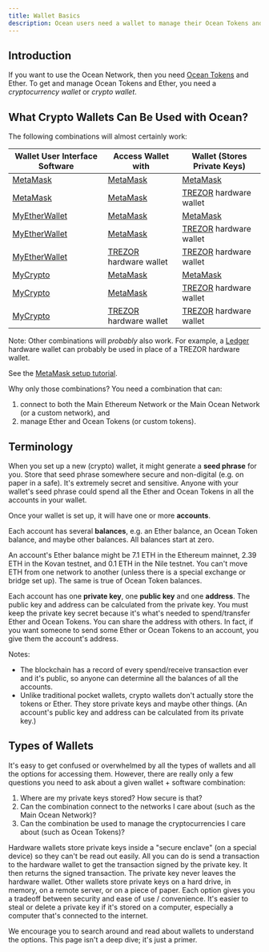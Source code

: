```yaml
---
title: Wallet Basics
description: Ocean users need a wallet to manage their Ocean Tokens and Ether. This page explains the basics of wallets.
---
```


## Introduction

If you want to use the Ocean Network, then you need [Ocean Tokens](/concepts/ocean-tokens/) and Ether. To get and manage Ocean Tokens and Ether, you need a _cryptocurrency wallet_ or _crypto wallet_.

## What Crypto Wallets Can Be Used with Ocean?

The following combinations will almost certainly work:

Wallet User Interface Software | Access Wallet with           | Wallet (Stores Private Keys)
-------------------------------|------------------------------|-----------------------------
[MetaMask][1]                  | [MetaMask][1]                | [MetaMask][1]
[MetaMask][1]                  | [MetaMask][1]                | [TREZOR][2] hardware wallet
[MyEtherWallet][4]             | [MetaMask][1]                | [MetaMask][1]
[MyEtherWallet][4]             | [MetaMask][1]                | [TREZOR][2] hardware wallet
[MyEtherWallet][4]             | [TREZOR][2] hardware wallet  | [TREZOR][2] hardware wallet
[MyCrypto][5]                  | [MetaMask][1]                | [MetaMask][1]
[MyCrypto][5]                  | [MetaMask][1]                | [TREZOR][2] hardware wallet
[MyCrypto][5]                  | [TREZOR][2] hardware wallet  | [TREZOR][2] hardware wallet

Note: Other combinations will _probably_ also work. For example, a [Ledger][3] hardware wallet can probably be used in place of a TREZOR hardware wallet.

See the [MetaMask setup tutorial](/tutorials/metamask-setup/).

Why only those combinations? You need a combination that can:

1. connect to both the Main Ethereum Network or the Main Ocean Network (or a custom network), and
1. manage Ether and Ocean Tokens (or custom tokens).

## Terminology

When you set up a new (crypto) wallet, it might generate a **seed phrase** for you. Store that seed phrase somewhere secure and non-digital (e.g. on paper in a safe). It's extremely secret and sensitive. Anyone with your wallet's seed phrase could spend all the Ether and Ocean Tokens in all the accounts in your wallet.

Once your wallet is set up, it will have one or more **accounts**.

Each account has several **balances**, e.g. an Ether balance, an Ocean Token balance, and maybe other balances. All balances start at zero.

An account's Ether balance might be 7.1 ETH in the Ethereum mainnet, 2.39 ETH in the Kovan testnet, and 0.1 ETH in the Nile testnet. You can't move ETH from one network to another (unless there is a special exchange or bridge set up). The same is true of Ocean Token balances.

Each account has one **private key**, one **public key** and one **address**. The public key and address can be calculated from the private key. You must keep the private key secret because it's what's needed to spend/transfer Ether and Ocean Tokens. You can share the address with others. In fact, if you want someone to send some Ether or Ocean Tokens to an account, you give them the account's address.

Notes:

- The blockchain has a record of every spend/receive transaction ever and it's public, so anyone can determine all the balances of all the accounts.
- Unlike traditional pocket wallets, crypto wallets don't actually store the tokens or Ether. They store private keys and maybe other things. (An account's public key and address can be calculated from its private key.)

## Types of Wallets

It's easy to get confused or overwhelmed by all the types of wallets and all the options for accessing them. However, there are really only a few questions you need to ask about a given wallet + software combination:

1. Where are my private keys stored? How secure is that?
1. Can the combination connect to the networks I care about (such as the Main Ocean Network)?
1. Can the combination be used to manage the cryptocurrencies I care about (such as Ocean Tokens)?

Hardware wallets store private keys inside a "secure enclave" (on a special device) so they can't be read out easily. All you can do is send a transaction to the hardware wallet to get the transaction signed by the private key. It then returns the signed transaction. The private key never leaves the hardware wallet.
Other wallets store private keys on a hard drive, in memory, on a remote server, or on a piece of paper.
Each option gives you a tradeoff between security and ease of use / convenience. It's easier to steal or delete a private key if it's stored on a computer, especially a computer that's connected to the internet.

We encourage you to search around and read about wallets to understand the options. This page isn't a deep dive; it's just a primer.

[1]: https://metamask.io/
[2]: https://trezor.io/
[3]: https://www.ledger.com/
[4]: https://www.myetherwallet.com/
[5]: https://www.mycrypto.com/
